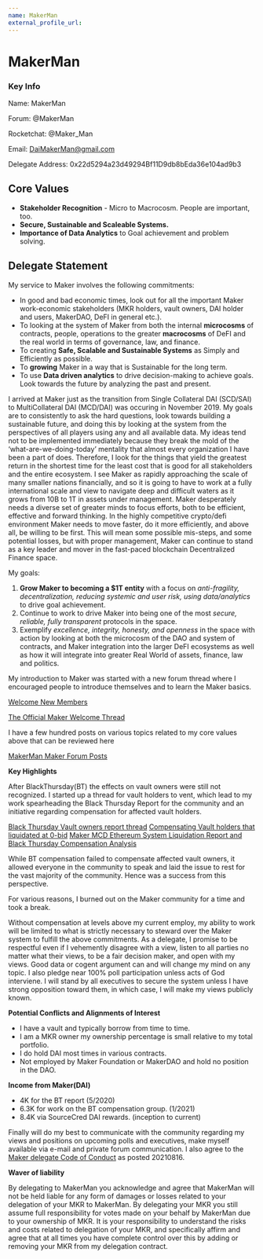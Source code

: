 ```yaml
---
name: MakerMan
external_profile_url:
---
```


# MakerMan

### Key Info

Name: MakerMan

Forum: @MakerMan

Rocketchat: @Maker_Man

Email: DaiMakerMan@gmail.com

Delegate Address: 0x22d5294a23d49294Bf11D9db8bEda36e104ad9b3
## Core Values
* **Stakeholder Recognition** - Micro to Macrocosm. People are important, too.
* **Secure, Sustainable and Scaleable Systems.**
* **Importance of Data Analytics** to Goal achievement and problem solving.

## Delegate Statement
My service to Maker involves the following commitments:

* In good and bad economic times, look out for all the important Maker work-economic stakeholders (MKR holders, vault owners, DAI holder and users, MakerDAO, DeFI in general etc.).
* To looking at the system of Maker from both the internal **microcosms** of contracts, people, operations to the greater **macrocosms** of DeFI and the real world in terms of governance, law, and finance.
* To creating **Safe, Scalable and Sustainable Systems** as Simply and Efficiently as possible.
* To **growing** Maker in a way that is Sustainable for the long term.
* To use **Data driven analytics** to drive decision-making to achieve goals.  Look towards the future by analyzing the past and present.

I arrived at Maker just as the transition from Single Collateral DAI (SCD/SAI) to MultiCollateral DAI (MCD/DAI) was occuring in November 2019. My goals are to consistently to ask the hard questions, look towards building a sustainable future, and doing this by looking at the system from the perspectives of all players using any and all available data. My ideas tend not to be implemented immediately because they break the mold of the ‘what-are-we-doing-today’ mentality that almost every organization I have been a part of does. Therefore, I look for the things that yield the greatest return in the shortest time for the least cost that is good for all stakeholders and the entire ecosystem. I see Maker as rapidly approaching the scale of many smaller nations financially, and so it is going to have to work at a fully international scale and view to navigate deep and difficult waters as it grows from 10B to 1T in assets under management. Maker desperately needs a diverse set of greater minds to focus efforts, both to be efficient, effective and forward thinking. In the highly competitive crypto/defi environment Maker needs to move faster, do it more efficiently, and above all, be willing to be first. This will mean some possible mis-steps, and some potential losses, but with proper management, Maker can continue to stand as a key leader and mover in the fast-paced blockchain Decentralized Finance space.

My goals:

1.  **Grow Maker to becoming a $1T entity** with a focus on *anti-fragility, decentralization, reducing systemic and user risk, using data/analytics* to drive goal achievement.
2.  Continue to work to drive Maker into being one of the most *secure, reliable, fully transparent* protocols in the space.
3.  Exemplify *excellence, integrity, honesty, and openness* in the space with action by looking at both the microcosm of the DAO and system of contracts, and Maker integration into the larger DeFI ecosystems as well as how it will integrate into greater Real World of assets, finance, law and politics.

My introduction to Maker was started with a new forum thread where I encouraged people to introduce themselves and to learn the Maker basics.

[Welcome New Members](https://forum.makerdao.com/t/is-there-a-thread-here-to-welcome-new-forum-members/766)

[The Official Maker Welcome Thread](https://forum.makerdao.com/t/the-official-welcome-thread/771)

I have a few hundred posts on various topics related to my core values above that can be reviewed here

[MakerMan Maker Forum Posts](https://forum.makerdao.com/u/makerman/)

**Key Highlights**

After BlackThursday(BT) the effects on vault owners were still not recognized.  I started up a thread for vault holders to vent, which lead to my work spearheading the Black Thursday Report for the community and an initiative regarding compensation for affected vault holders.

[Black Thursday Vault owners report thread](https://forum.makerdao.com/t/black-thursday-vault-owners-report-thread)
[Compensating Vault holders that liquidated at 0-bid](https://forum.makerdao.com/t/compensating-vault-holders-that-liquidated-at-0-bid)
[Maker MCD Ethereum System Liquidation Report and Black Thursday Compensation Analysis](https://forum.makerdao.com/t/maker-mcd-ethereum-system-liquidation-report-and-black-thursday-compensation-analysis)

While BT compensation failed to compensate affected vault owners, it allowed everyone in the community to speak and laid the issue to rest for the vast majority of the community.  Hence was a success from this perspective.

For various reasons, I burned out on the Maker community for a time and took a break.

Without compensation at levels above my current employ, my ability to work will be limited to what is strictly necessary to steward over the Maker system to fulfill the above commitments. As a delegate, I promise to be respectful even if I vehemently disagree with a view, listen to all parties no matter what their views, to be a fair decision maker, and open with my views. Good data or cogent argument can and will change my mind on any topic. I also pledge near 100% poll participation unless acts of God interviene. I will stand by all executives to secure the system unless I have strong opposition toward them, in which case, I will make my views publicly known.

**Potential Conflicts and Alignments of Interest**

* I have a vault and typically borrow from time to time.
* I am a MKR owner my ownership percentage is small relative to my total portfolio.
* I do hold DAI most times in various contracts.
* Not employed by Maker Foundation or MakerDAO and hold no position in the DAO.

**Income from Maker(DAI)**

* 4K for the BT report (5/2020)
* 6.3K for work on the BT compensation group. (1/2021)
* 8.4K via SourceCred DAI rewards. (inception to current)

Finally will do my best to communicate with the community regarding my views and positions on upcoming polls and executives, make myself available via e-mail and private forum communication. I also agree to the [Maker delegate Code of Conduct](https://forum.makerdao.com/t/recognised-delegate-code-of-conduct) as posted 20210816.

**Waver of liability**

By delegating to MakerMan you acknowledge and agree that MakerMan will not be held liable for any form of damages or losses related to your delegation of your MKR to MakerMan. By delegating your MKR you still assume full responsibility for votes made on your behalf by MakerMan due to your ownership of MKR. It is your responsibility to understand the risks and costs related to delegation of your MKR, and specifically affirm and agree that at all times you have complete control over this by adding or removing your MKR from my delegation contract.